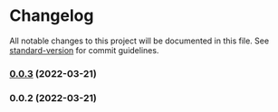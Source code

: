 # Changelog

All notable changes to this project will be documented in this file. See [standard-version](https://github.com/conventional-changelog/standard-version) for commit guidelines.

### [0.0.3](https://github.com/ParamagicDev/konnors-pc/compare/v0.0.2...v0.0.3) (2022-03-21)

### 0.0.2 (2022-03-21)
